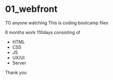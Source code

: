# 01_webfront

TO anyone watching
This is coding bootcamp files

6 months work 110days consisting of
 - HTML
 - CSS
 - JS
 - UX/UI
 - Server

 Thank you